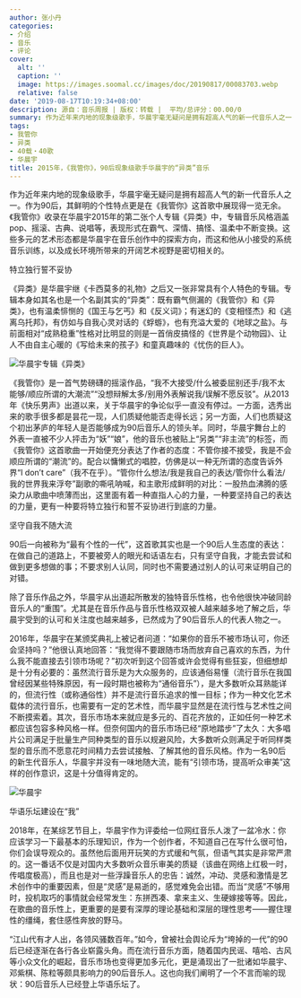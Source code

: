 ```yaml
---
author: 张小丹
categories:
- 介绍
- 音乐
- 评论
cover:
  alt: ''
  caption: ''
  image: https://images.soomal.cc/images/doc/20190817/00083703.webp
  relative: false
date: '2019-08-17T10:19:34+08:00'
description: 源自：音乐周报 | 版权：转载 |  平均/总评分：00.00/0
summary: 作为近年来内地的现象级歌手，华晨宇毫无疑问是拥有超高人气的新一代音乐人之一。作为90后，其鲜明的个性特点更是在《我管你》这首歌中展现得一览无余。《我管你》收录在华晨宇2015年的第二张个人专辑《异类》中……
tags:
- 我管你
- 异类
- 40载・40歌
- 华晨宇
title: 2015年，《我管你》，90后现象级歌手华晨宇的“异类”音乐
---
```


作为近年来内地的现象级歌手，华晨宇毫无疑问是拥有超高人气的新一代音乐人之一。作为90后，其鲜明的个性特点更是在《我管你》这首歌中展现得一览无余。《我管你》收录在华晨宇2015年的第二张个人专辑《异类》中，专辑音乐风格涵盖pop、摇滚、古典、说唱等，表现形式在霸气、深情、搞怪、温柔中不断变换。这些多元的艺术形态都是华晨宇在音乐创作中的探索方向，而这和他从小接受的系统音乐训练，以及成长环境所带来的开阔艺术视野是密切相关的。

特立独行誓不妥协

《异类》是华晨宇继《卡西莫多的礼物》之后又一张非常具有个人特色的专辑。专辑本身如其名也是一个名副其实的“异类”：既有霸气侧漏的《我管你》和《异类》，也有温柔悱恻的《国王与乞丐》和《反义词》；有迷幻的《变相怪杰》和《逃离乌托邦》，有仿如与自我心灵对话的《蜉蝣》，也有充溢大爱的《地球之盐》。与前面相对“成熟稳重”性格对比明显的则是一首俏皮搞怪的《世界是个动物园》、让人不由自主心暖的《写给未来的孩子》和童真趣味的《忧伤的巨人》。

![华晨宇专辑《异类》](https://images.soomal.cc/images/doc/20190817/00083702.webp)





《我管你》是一首气势磅礴的摇滚作品，“我不大接受/什么被委屈别还手/我不太能够/顺应所谓的大潮流”“没想辩解太多/别用外表解说我/误解不愿反驳”。从2013年《快乐男声》出道以来，关于华晨宇的争论似乎一直没有停过。一方面，选秀出来的歌手很多都是昙花一现，人们质疑他能否走得长远；另一方面，人们也质疑这个初出茅庐的年轻人是否能够成为90后音乐人的领头羊。同时，华晨宇舞台上的外表一直被不少人抨击为“妖”“娘”，他的音乐也被贴上“另类”“非主流”的标签，而《我管你》这首歌曲一开始便充分表达了作者的态度：不管你接不接受，我是不会顺应所谓的“潮流”的。配合以慵懒式的唱腔，仿佛是以一种无所谓的态度告诉外界“I don’t care”（我不在乎）。“管你什么想法/我是我自己的表达/管你什么看法/我的世界我来浮夸”副歌的嘶吼呐喊，和主歌形成鲜明的对比：一股热血沸腾的感染力从歌曲中喷薄而出，这里面有着一种直指人心的力量，一种要坚持自己的表达的力量，更有一种要将特立独行和誓不妥协进行到底的力量。

坚守自我不随大流

90后一向被称为“最有个性的一代”，这首歌其实也是一个90后人生态度的表达：在做自己的道路上，不要被旁人的眼光和话语左右，只有坚守自我，才能去尝试和做到更多想做的事；不要求别人认同，同时也不需要通过别人的认可来证明自己的对错。

除了音乐作品之外，华晨宇从出道起所散发的独特音乐性格，也令他很快冲破同龄音乐人的“重围”。尤其是在音乐作品与音乐性格双双被人越来越多地了解之后，华晨宇受到的认可和关注度也越来越多，已然成为了90后音乐人的代表人物之一。

2016年，华晨宇在某颁奖典礼上被记者问道：“如果你的音乐不被市场认可，你还会坚持吗？”他很认真地回答：“我觉得不要跟随市场而放弃自己喜欢的东西，为什么我不能直接去引领市场呢？”初次听到这个回答或许会觉得有些狂妄，但细想却是十分有必要的：虽然流行音乐是为大众服务的，应该通俗易懂（流行音乐在我国曾经因某些特殊原因，有一段时期也被称为“通俗音乐”），是大多数听众耳熟能详的，但流行性（或称通俗性）并不是流行音乐追求的惟一目标；作为一种文化艺术载体的流行音乐，也需要有一定的艺术性，而华晨宇显然是在流行性与艺术性之间不断摸索着。其次，音乐市场本来就应是多元的、百花齐放的，正如任何一种艺术都应该包容多种风格一样。但奈何国内的音乐市场已经“原地踏步”了太久：大多唱片公司满足于批量生产同种类型的音乐以规避风险，大多数听众则满足于听同样类型的音乐而不愿意花时间精力去尝试接触、了解其他的音乐风格。作为一名90后的新生代音乐人，华晨宇并没有一味地随大流，能有“引领市场，提高听众审美”这样的创作意识，这是十分值得肯定的。

![华晨宇](https://images.soomal.cc/images/doc/20190817/00083703.webp)





华语乐坛建设在“我”

2018年，在某综艺节目上，华晨宇作为评委给一位网红音乐人泼了一盆冷水：你应该学习一下最基本的乐理知识，作为一个创作者，不知道自己在写什么很可怕，你们会误导观众的。虽然他后面用开玩笑的方式缓和气氛，但语气其实是非常严肃的。这一番话不仅是对国内大多数听众音乐审美的质疑（该曲在网络上红极一时，传唱度极高），而且也是对一些浮躁音乐人的忠告：诚然，冲动、灵感和激情是艺术创作中的重要因素，但是“灵感”是易逝的，感觉难免会出错。而当“灵感”不够用时，投机取巧的事情就会经常发生：东拼西凑、拿来主义、生硬嫁接等等。因此，在歌曲的音乐性上，更重要的是要有深厚的理论基础和深层的理性思考――握住理性的缰绳，套住感性奔放的野马。

“江山代有才人出，各领风骚数百年。”如今，曾被社会舆论斥为“垮掉的一代”的90后已经逐渐在各行各业崭露头角。而在流行音乐方面，随着国内民谣、嘻哈、古风等小众文化的崛起，音乐市场也变得更加多元化，更是涌现出了一批诸如华晨宇、邓紫棋、陈粒等颇具影响力的90后音乐人。这也向我们阐明了一个不言而喻的现状：90后音乐人已经登上华语乐坛了。